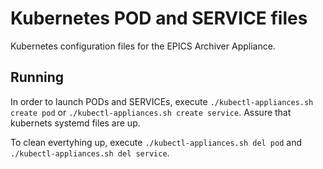 # Kubernetes POD and SERVICE files

Kubernetes configuration files for the EPICS Archiver Appliance.

## Running

In order to launch PODs and SERVICEs, execute `./kubectl-appliances.sh create pod` or `./kubectl-appliances.sh create service`. Assure that kubernets systemd files are up.

To clean evertyhing up, execute `./kubectl-appliances.sh del pod` and `./kubectl-appliances.sh del service`.
